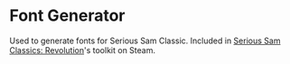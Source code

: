 Font Generator
==============

Used to generate fonts for Serious Sam Classic. Included in [Serious Sam Classics: Revolution](http://store.steampowered.com/app/227780)'s toolkit on Steam.
